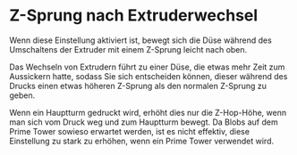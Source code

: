 Z-Sprung nach Extruderwechsel
====
Wenn diese Einstellung aktiviert ist, bewegt sich die Düse während des Umschaltens der Extruder mit einem Z-Sprung leicht nach oben.

Das Wechseln von Extrudern führt zu einer Düse, die etwas mehr Zeit zum Aussickern hatte, sodass Sie sich entscheiden können, dieser während des Drucks einen etwas höheren Z-Sprung als den normalen Z-Sprung zu geben.

Wenn ein Hauptturm gedruckt wird, erhöht dies nur die Z-Hop-Höhe, wenn man sich vom Druck weg und zum Hauptturm bewegt. Da Blobs auf dem Prime Tower sowieso erwartet werden, ist es nicht effektiv, diese Einstellung zu stark zu erhöhen, wenn ein Prime Tower verwendet wird.